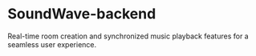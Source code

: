 # SoundWave-backend

Real-time room creation and synchronized music playback features for a seamless user experience.
